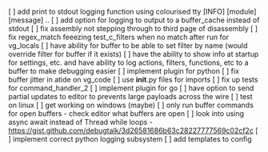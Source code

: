 [ ] add print to stdout logging function using colourised tty [INFO] [module] [message] ..
[ ] add option for logging to output to a buffer_cache instead of stdout
[ ] fix assembly not stepping through to third page of disassembly
[ ] fix regex_match feeezing test_c_filters when no match after run for vg_locals
[ ] have ability for buffer to be able to set filter by name (would override filter for buffer if it exists)
[ ] have the ability to show info at startup for settings, etc.
    and have ability to log actions, filters, functions, etc to a buffer to make debugging easier
[ ] implement plugin for python
[ ] fix buffer jitter in atide on vg_code
[ ] use __init__.py files for imports
[ ] fix up tests for command_handler_2
[ ] implement plugin for go
[ ] have option to send partial updates to editor to prevents large payloads across the wire
[ ] test on linux
[ ] get working on windows (maybe)
[ ] only run buffer commands for open buffers - check editor what buffers are open
[ ] look into using async await instead of Thread while loops - https://gist.github.com/debugtalk/3d26581686b63c28227777569c02cf2c
[ ] implement correct python logging subsystem
[ ] add templates to config

